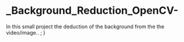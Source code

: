 # _Background_Reduction_OpenCV-
In this small project the deduction of the background from the the video/image.. ; )
